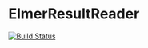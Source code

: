 # ElmerResultReader

[![Build Status](https://travis-ci.org/juhanikataja/ElmerResultReader.jl.svg?branch=master)](https://travis-ci.org/juhanikataja/ElmerResultReader.jl)
